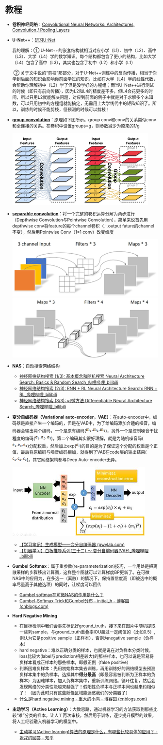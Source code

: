 # 教程

- **卷积神经网络**：[Convolutional Neural Networks: Architectures, Convolution / Pooling Layers](https://cs231n.github.io/convolutional-networks/)

- **U-Net++**：[研习U-Net](https://zhuanlan.zhihu.com/p/44958351)

    我的理解：① U-Net++的嵌套结构就相当对应小学（L1）、初中（L2）、高中（L3）、大学（L4）学的数学知识。每个结构都包含了更小的结构，比如大学（L4）包含了高中（L3），其实也包含了初中（L2）和小学（L1）

    ​				② 关于文中说的“剪枝”那部分，对于U-Net++训练中的反向传播，相当于你学到后面的知识会影响你前面学过的知识，比如在大学（L4）学的线性代数，会帮助你理解初中（L2）学了但是没学好的方程组；而当U-Net++进行测试的时候（即只有前向传播），因为L2和L4的精度差不多，但L4会花更多的时间，所以只用L2就能解决问题，对应到前面的例子中就是对于求解多个未知数，可以只用初中的方程组就能搞定，无需用上大学线代中的矩阵知识了。所以，训练的时候不能剪枝，但预测的时候可以剪枝！

- [**group convolution**](https://zhuanlan.zhihu.com/p/65377955)：原理如下图所示。group conv和conv的关系类似conv和全连接的关系。在卷积中设置groups=g，则参数减少为原来的1/g

  <img src="images/image-20211005215915358.png" alt="image-20211005215915358" style="zoom:67%;" />

- [**separable convolution**](https://yinguobing.com/separable-convolution/)：将一个完整的卷积运算分解为两步进行（Depthwise Convolution与Pointwise Convolution），简单来说首先用depthwise conv将feature的每个channel卷积（∴output fature的channel不变），然后用Pointwise Conv（1*1 conv）改变维度

  <img src="images/image-20211005220006070.png" alt="image-20211005220006070" style="zoom:50%;" />

  <img src="images/image-20211005220014114.png" alt="image-20211005220014114" style="zoom:50%;" />

- **NAS**：自动搜索网络结构

  - [神经网络结构搜索 (1/3): 基本概念和随机搜索 Neural Architecture Search: Basics & Random Search_哔哩哔哩_bilibili](https://www.bilibili.com/video/BV14q4y177gQ)
  - [神经网络结构搜索 (2/3): RNN + RL Neural Architecture Search: RNN + RL_哔哩哔哩_bilibili](https://www.bilibili.com/video/BV15K4y1A7hq)
  - [神经网络结构搜索 (3/3): 可微方法 Differentiable Neural Architecture Search_哔哩哔哩_bilibili](https://www.bilibili.com/video/BV1C64y127Fv)

- **变分自编码器（Variational auto-encoder，VAE）**：在auto-encoder中，编码器是直接产生一个编码的，但是在VAE中，为了给编码添加合适的噪音，编码器会输出两个编码，一个是原有编码(![img](images/image012.png))，另外一个是控制噪音干扰程度的编码(![img](images/image013.png))，第二个编码其实很好理解，就是为随机噪音码(![img](images/image014.png))分配权重，然后加上exp(![img](images/image015.png))的目的是为了保证这个分配的权重是个正值，最后将原编码与噪音编码相加，就得到了VAE在code层的输出结果(![img](images/image016.png))。其它网络架构都与Deep Auto-encoder无异。

  ![img](images/image011.jpg)

  - [【学习笔记】生成模型——变分自编码器 (gwylab.com)](http://www.gwylab.com/note-vae.html)
  - [【机器学习】白板推导系列(三十二) ～ 变分自编码器(VAE)_哔哩哔哩_bilibili](https://www.bilibili.com/video/BV15E411w7Pz)

- **Gumbel Softmax**：属于重参数(re-parameterization)技巧，一个用处是把离散采样的步骤移出计算图，这样整个图就可以计算梯度BP更新了。在可微NAS中的应用为，在多选一（离散）的情况下，保持置信度高（即被选中的概率尽量高于其他选项）的同时，让梯度可以回传

  - [Gumbel softmax在可微NAS的作用是什么？](https://www.cnblogs.com/marsggbo/p/13227992.html)
  - [Gumbel-Softmax Trick和Gumbel分布 - initial_h - 博客园 (cnblogs.com)](https://www.cnblogs.com/initial-h/p/9468974.html#二、gumbel分布采样效果)

- **Hard Negative Mining**

    - 在目标检测中我们会事先标记好ground_truth，接下来在图片中随机提取一些列sample，与ground_truth重叠率IOU超过一定阈值的（比如0.5）, 则认为它是positive sample（正样本），否则为negative sample（负样本）
    - hard negative：难以正确分类的样本，也就是说在对负样本分类时候，loss比较大(label与prediction相差较大)的那些样本，也可以说是容易将负样本看成正样本的那些样本，即假正例（false positive）
    - 判断困难负样本：先用初始样本集去训练，再用训练好的网络模型去预测负样本集中的负样本，选择其中**得分最高**（即最容易被判断为正样本的负样本）为困难样本，加入负样本集中，重新训练网络。循环往复，然后会发现网络的分类性能越来越强了！假阳性负样本与正样本间也越来约相似了！（因为此时只有这些妖怪区域能迷惑我们的分类器了）
    - [什么是hard negative mining - 重大的小鸿 - 博客园 (cnblogs.com)](https://www.cnblogs.com/elitphil/p/12714479.html)

- **主动学习（Active Learning）**：大致思路，通过机器学习的方法获取到那些比较“难”分类的样本，让人工再次审核，然后用于训练，逐步提升模型的效果，将人工经验融入机器学习的模型中。

    - [主动学习(Active learning)算法的原理是什么，有哪些比较具体的应用？ - 张戎的回答 - 知乎](https://www.zhihu.com/question/265479171/answer/1474978784) 